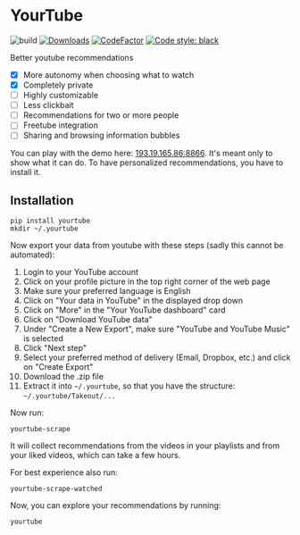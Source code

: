 # YourTube

![build](https://github.com/filyp/YourTube/actions/workflows/build.yml/badge.svg)
[![Downloads](https://pepy.tech/badge/yourtube)](https://pepy.tech/project/yourtube)
[![CodeFactor](https://www.codefactor.io/repository/github/filyp/yourtube/badge)](https://www.codefactor.io/repository/github/filyp/yourtube)
[![Code style: black](https://img.shields.io/badge/code%20style-black-000000.svg)](https://github.com/psf/black)


Better youtube recommendations

- [x] More autonomy when choosing what to watch
- [x] Completely private
- [ ] Highly customizable
- [ ] Less clickbait
- [ ] Recommendations for two or more people
- [ ] Freetube integration
- [ ] Sharing and browsing information bubbles

You can play with the demo here: [193.19.165.86:8866](193.19.165.86:8866). It's meant only to show what it can do. To have personalized recommendations, you have to install it.


## Installation

```
pip install yourtube
mkdir ~/.yourtube
```

Now export your data from youtube with these steps (sadly this cannot be automated):
1. Login to your YouTube account
2. Click on your profile picture in the top right corner of the web page
3. Make sure your preferred language is English
4. Click on "Your data in YouTube" in the displayed drop down
5. Click on "More" in the "Your YouTube dashboard" card
6. Click on "Download YouTube data"
7. Under "Create a New Export", make sure "YouTube and YouTube Music" is selected
8. Click "Next step"
9. Select your preferred method of delivery (Email, Dropbox, etc.) and click on "Create Export"
10. Download the .zip file
11. Extract it into `~/.yourtube`, so that you have the structure: `~/.yourtube/Takeout/...`

Now run:
```
yourtube-scrape
```

It will collect recommendations from the videos in your playlists and from your liked videos, which can take a few hours.

For best experience also run:
```
yourtube-scrape-watched
```

Now, you can explore your recommendations by running:
```
yourtube
```
